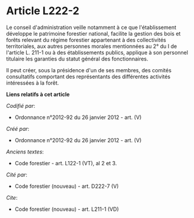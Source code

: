 # Article L222-2

Le conseil d'administration veille notamment à ce que l'établissement développe le patrimoine forestier national, facilite la
gestion des bois et forêts relevant du régime forestier appartenant à des collectivités territoriales, aux autres personnes
morales mentionnées au 2° du I de l'article L. 211-1 ou à des établissements publics, applique à son personnel titulaire les
garanties du statut général des fonctionnaires.

Il peut créer, sous la présidence d'un de ses membres, des comités consultatifs comportant des représentants des différentes
activités intéressées à la forêt.

**Liens relatifs à cet article**

_Codifié par_:

  - Ordonnance n°2012-92 du 26 janvier 2012 - art. (V)

_Créé par_:

  - Ordonnance n°2012-92 du 26 janvier 2012 - art. (V)

_Anciens textes_:

  - Code forestier - art. L122-1 (VT), al 2 et 3.

_Cité par_:

  - Code forestier (nouveau) - art. D222-7 (V)

_Cite_:

  - Code forestier (nouveau) - art. L211-1 (VD)
